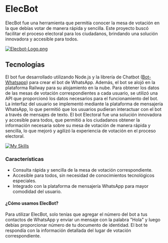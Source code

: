 # ElecBot
ElecBot fue una herramienta que permitía conocer la mesa de votación en la que debías votar de manera rápida y sencilla. Este proyecto buscó facilitar el proceso electoral para los ciudadanos, brindando una solución innovadora y accesible para todos.


[![Elecbot-Logo.png](https://i.postimg.cc/8cZTQNjL/Elecbot-Logo.png)](https://postimg.cc/644kCsVQ)



## Tecnologías 
El bot fue desarrollado utilizando Node.js y la librería de Chatbot ([Bot-Whatsapp](https://bot-whatsapp.netlify.app/)) para crear el bot de WhatsApp. Además, el bot se alojó en la plataforma Railway para su alojamiento en la nube.
Para obtener los datos de las mesas de votación correspondientes a cada usuario, se utilizó una API que proporcionó los datos necesarios para el funcionamiento del bot.
La interfaz del usuario se implementó mediante la plataforma de mensajería WhatsApp, lo que permitió que los usuarios pudieran interactuar con el bot a través de mensajes de texto.
El bot Electoral fue una solución innovadora y accesible para todos, que permitió a los ciudadanos obtener la información necesaria sobre su mesa de votación de manera rápida y sencilla, lo que mejoró y agilizó la experiencia de votación en el proceso electoral.


[![My Skills](https://skillicons.dev/icons?i=js,express,nodejs,git,vscode,github)](https://skillicons.dev)


### Características
- Consulta rápida y sencilla de la mesa de votación correspondiente.
- Accesible para todos, sin necesidad de conocimientos tecnológicos especiales.
- Integrado con la plataforma de mensajería WhatsApp para mayor comodidad del usuario.

#### ¿Cómo usamos ElecBot?
Para utilizar ElecBot, solo tenías que agregar el número del bot a tus contactos de WhatsApp y enviar un mensaje con la palabra "Hola" y luego debías proporcionar número de tu documento de identidad. El bot te respondía con la información detallada del lugar de votación correspondiente.

